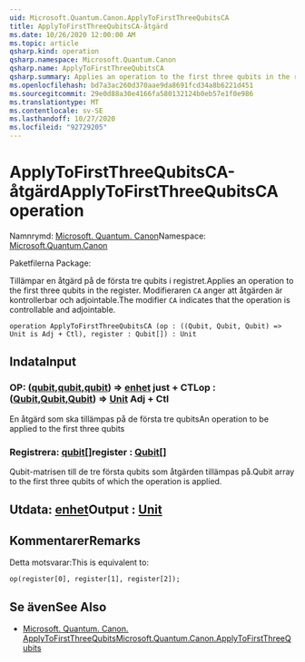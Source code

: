 ```yaml
---
uid: Microsoft.Quantum.Canon.ApplyToFirstThreeQubitsCA
title: ApplyToFirstThreeQubitsCA-åtgärd
ms.date: 10/26/2020 12:00:00 AM
ms.topic: article
qsharp.kind: operation
qsharp.namespace: Microsoft.Quantum.Canon
qsharp.name: ApplyToFirstThreeQubitsCA
qsharp.summary: Applies an operation to the first three qubits in the register. The modifier `CA` indicates that the operation is controllable and adjointable.
ms.openlocfilehash: bd7a3ac260d370aae9da8691fcd34a8b6221d451
ms.sourcegitcommit: 29e0d88a30e4166fa580132124b0eb57e1f0e986
ms.translationtype: MT
ms.contentlocale: sv-SE
ms.lasthandoff: 10/27/2020
ms.locfileid: "92729205"
---
```

# <a name="applytofirstthreequbitsca-operation"></a><span data-ttu-id="015ed-102">ApplyToFirstThreeQubitsCA-åtgärd</span><span class="sxs-lookup"><span data-stu-id="015ed-102">ApplyToFirstThreeQubitsCA operation</span></span>

<span data-ttu-id="015ed-103">Namnrymd: [Microsoft. Quantum. Canon](xref:Microsoft.Quantum.Canon)</span><span class="sxs-lookup"><span data-stu-id="015ed-103">Namespace: [Microsoft.Quantum.Canon](xref:Microsoft.Quantum.Canon)</span></span>

<span data-ttu-id="015ed-104">Paketfilerna [](https://nuget.org/packages/)</span><span class="sxs-lookup"><span data-stu-id="015ed-104">Package: [](https://nuget.org/packages/)</span></span>


<span data-ttu-id="015ed-105">Tillämpar en åtgärd på de första tre qubits i registret.</span><span class="sxs-lookup"><span data-stu-id="015ed-105">Applies an operation to the first three qubits in the register.</span></span>
<span data-ttu-id="015ed-106">Modifieraren `CA` anger att åtgärden är kontrollerbar och adjointable.</span><span class="sxs-lookup"><span data-stu-id="015ed-106">The modifier `CA` indicates that the operation is controllable and adjointable.</span></span>

```qsharp
operation ApplyToFirstThreeQubitsCA (op : ((Qubit, Qubit, Qubit) => Unit is Adj + Ctl), register : Qubit[]) : Unit
```


## <a name="input"></a><span data-ttu-id="015ed-107">Indata</span><span class="sxs-lookup"><span data-stu-id="015ed-107">Input</span></span>

### <a name="op--qubitqubitqubit--unit-adj--ctl"></a><span data-ttu-id="015ed-108">OP: ([qubit](xref:microsoft.quantum.lang-ref.qubit),[qubit](xref:microsoft.quantum.lang-ref.qubit),[qubit](xref:microsoft.quantum.lang-ref.qubit)) => [enhet](xref:microsoft.quantum.lang-ref.unit) just + CTL</span><span class="sxs-lookup"><span data-stu-id="015ed-108">op : ([Qubit](xref:microsoft.quantum.lang-ref.qubit),[Qubit](xref:microsoft.quantum.lang-ref.qubit),[Qubit](xref:microsoft.quantum.lang-ref.qubit)) => [Unit](xref:microsoft.quantum.lang-ref.unit) Adj + Ctl</span></span>

<span data-ttu-id="015ed-109">En åtgärd som ska tillämpas på de första tre qubits</span><span class="sxs-lookup"><span data-stu-id="015ed-109">An operation to be applied to the first three qubits</span></span>


### <a name="register--qubit"></a><span data-ttu-id="015ed-110">Registrera: [qubit](xref:microsoft.quantum.lang-ref.qubit)[]</span><span class="sxs-lookup"><span data-stu-id="015ed-110">register : [Qubit](xref:microsoft.quantum.lang-ref.qubit)[]</span></span>

<span data-ttu-id="015ed-111">Qubit-matrisen till de tre första qubits som åtgärden tillämpas på.</span><span class="sxs-lookup"><span data-stu-id="015ed-111">Qubit array to the first three qubits of which the operation is applied.</span></span>



## <a name="output--unit"></a><span data-ttu-id="015ed-112">Utdata: [enhet](xref:microsoft.quantum.lang-ref.unit)</span><span class="sxs-lookup"><span data-stu-id="015ed-112">Output : [Unit](xref:microsoft.quantum.lang-ref.unit)</span></span>



## <a name="remarks"></a><span data-ttu-id="015ed-113">Kommentarer</span><span class="sxs-lookup"><span data-stu-id="015ed-113">Remarks</span></span>

<span data-ttu-id="015ed-114">Detta motsvarar:</span><span class="sxs-lookup"><span data-stu-id="015ed-114">This is equivalent to:</span></span>

```qsharp
op(register[0], register[1], register[2]);
```

## <a name="see-also"></a><span data-ttu-id="015ed-115">Se även</span><span class="sxs-lookup"><span data-stu-id="015ed-115">See Also</span></span>

- [<span data-ttu-id="015ed-116">Microsoft. Quantum. Canon. ApplyToFirstThreeQubits</span><span class="sxs-lookup"><span data-stu-id="015ed-116">Microsoft.Quantum.Canon.ApplyToFirstThreeQubits</span></span>](xref:Microsoft.Quantum.Canon.ApplyToFirstThreeQubits)